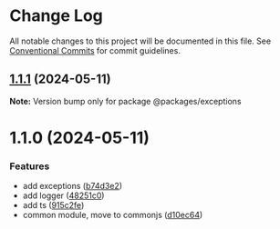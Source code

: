 # Change Log

All notable changes to this project will be documented in this file.
See [Conventional Commits](https://conventionalcommits.org) for commit guidelines.

## [1.1.1](https://github.com/RazumRu/nodejs-universal-boilerplate-libs/compare/@packages/exceptions@1.1.0...@packages/exceptions@1.1.1) (2024-05-11)

**Note:** Version bump only for package @packages/exceptions

# 1.1.0 (2024-05-11)

### Features

- add exceptions ([b74d3e2](https://github.com/RazumRu/nodejs-universal-boilerplate-libs/commit/b74d3e21ed974615f95734cafa2606adbb3528e8))
- add logger ([48251c0](https://github.com/RazumRu/nodejs-universal-boilerplate-libs/commit/48251c02a5088260213300670915f2c67d80fb77))
- add ts ([915c2fe](https://github.com/RazumRu/nodejs-universal-boilerplate-libs/commit/915c2fe6577ce6ce7fb6f45254f50b57f9f34f93))
- common module, move to commonjs ([d10ec64](https://github.com/RazumRu/nodejs-universal-boilerplate-libs/commit/d10ec642d8e68a2b4822078b4b0620013c63fd57))
